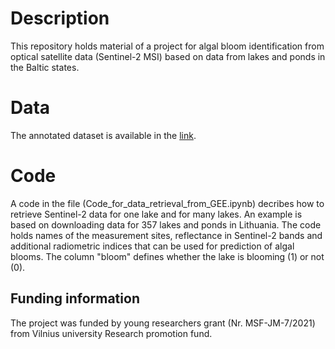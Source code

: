 # Description
This repository holds material of a project for algal bloom identification from optical satellite data (Sentinel-2 MSI) based on data from lakes and ponds in the Baltic states. 

# Data
The annotated dataset is available in the [link](https://drive.google.com/drive/folders/1ns5XHnfo-grdVcRthYl9evpd4-C1m5Xz?usp=sharing). 

# Code
A code in the file (Code_for_data_retrieval_from_GEE.ipynb) decribes how to retrieve Sentinel-2 data for one lake and for many lakes. An example is based on downloading data for 357 lakes and ponds in Lithuania. The code holds names of the measurement sites, reflectance in Sentinel-2 bands and additional radiometric indices that can be used for prediction of algal blooms. The column "bloom" defines whether the lake is blooming (1) or not (0).

## Funding information
The project was funded by young researchers grant (Nr. MSF-JM-7/2021) from Vilnius university Research promotion fund.
